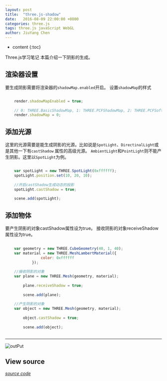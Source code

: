 ```yaml
---
layout: post
title:  "three.js-shadow"
date:   2016-08-09 22:00:00 +0800
categories: three.js
tags: three.js javaScript WebGL
author: JiuYang Chen
---
```


* content
{:toc}

Three.js学习笔记 本篇介绍一下阴影的生成。



## 渲染器设置

要生成阴影需要将渲染器的`shadowMap.enabled`开启。
设置`shadowMap`的样式

```js

    render.shadowMapEnabled = true;
    
    // 0: THREE.BasicShadowMap, 1: THREE.PCFShadowMap, 2: THREE.PCFSoftShadowMap
    render.shadowMap = 0;  

```


## 添加光源

这里的光源需要是能生成阴影的光源。比如说是`SpotLight`、`DirectinalLight`或是其他一下有`castShadow` 属性的高级光源。
`AmbientLight`和`PointLight`则不能产生阴影。这里以`SpotLight`为例。

```js

    var spotLight = new THREE.SpotLight(0xffffff);  
    spotLight.position.set(10, 20, 10);  
    
    //开启castShadow生成动态的投影
    spotLight.castShadow = true;  
    
    scene.add(spotLight);  

```

## 添加物体

要产生阴影的对象castShadow属性设为true。
接收阴影的对象receiveShadow属性设为true。

```js
 
    var geometry = new THREE.CubeGeometry(40, 1, 40);  
    var material = new THREE.MeshLambertMaterial({  
                color: 0xffffff  
            });  
            
    //接收阴影的对象            
    var plane = new THREE.Mesh(geometry, material);  
    
        plane.receiveShadow = true;  
        
        scene.add(plane);  
        
    //产生阴影的对象                   
    var object = new THREE.Mesh(geometry, material);  
    
        object.castShadow = true;  
        
        scene.add(object);     
 
```
 
 ***
![outPut](http://ww1.sinaimg.cn/mw690/c584f169gw1f6pjygp8kwj20g809tmx8.jpg)
 
## View source
 
*[source code](https://github.com/Chenjy1225/Chenjy1225.github.io/blob/master/source/three-shadow.html)*
